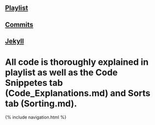 ## [Playlist](https://drive.google.com/drive/folders/11T2VJe4ihDeOys1aqC4DfU_q6mzdPoKj?usp=sharing)

## [Commits](https://github.com/PrishaMaiti/DataStructures/graphs/contributors)

## [Jekyll](https://prishamaiti.github.io/DataStructures/)
# All code is thoroughly explained in playlist as well as the Code Snippetes tab (Code_Explanations.md) and Sorts tab (Sorting.md).
{% include navigation.html %}
